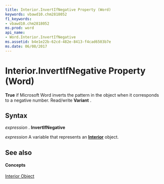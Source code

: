 ```yaml
---
title: Interior.InvertIfNegative Property (Word)
keywords: vbawd10.chm2818052
f1_keywords:
- vbawd10.chm2818052
ms.prod: word
api_name:
- Word.Interior.InvertIfNegative
ms.assetid: b4e1e22b-62cd-482e-8413-f4cad6503b7e
ms.date: 06/08/2017
---
```



# Interior.InvertIfNegative Property (Word)

 **True** if Microsoft Word inverts the pattern in the object when it corresponds to a negative number. Read/write **Variant** .


## Syntax

 _expression_ . **InvertIfNegative**

 _expression_ A variable that represents an **[Interior](Word.Interior.md)** object.


## See also


#### Concepts


[Interior Object](Word.Interior.md)

